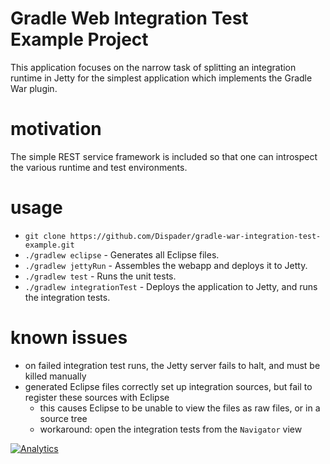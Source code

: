 # Gradle Web Integration Test Example Project

This application focuses on the narrow task of splitting an integration runtime in Jetty for the simplest application which implements the Gradle War plugin.

# motivation

The simple REST service framework is included so that one can introspect the various runtime and test environments.

# usage

* `git clone https://github.com/Dispader/gradle-war-integration-test-example.git`
* `./gradlew eclipse` - Generates all Eclipse files.
* `./gradlew jettyRun` - Assembles the webapp and deploys it to Jetty.
* `./gradlew test` - Runs the unit tests.
* `./gradlew integrationTest` - Deploys the application to Jetty, and runs the integration tests.

# known issues

* on failed integration test runs, the Jetty server fails to halt, and must be killed manually
* generated Eclipse files correctly set up integration sources, but fail to register these sources with Eclipse
  * this causes Eclipse to be unable to view the files as raw files, or in a source tree
  * workaround: open the integration tests from the `Navigator` view

[![Analytics](https://ga-beacon.appspot.com/UA-61184208-1/chromeskel_a/readme)](https://github.com/igrigorik/ga-beacon)
